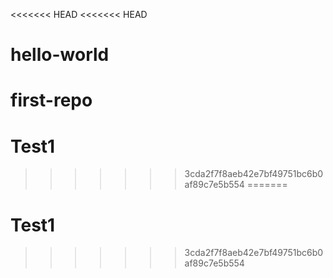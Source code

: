 <<<<<<< HEAD
<<<<<<< HEAD
# hello-world
first-repo
=======
# Test1
>>>>>>> 3cda2f7f8aeb42e7bf49751bc6b0af89c7e5b554
=======
# Test1
>>>>>>> 3cda2f7f8aeb42e7bf49751bc6b0af89c7e5b554
